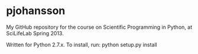 pjohansson
==========

My GitHub repository for the course on Scientific Programming in Python, at
SciLifeLab Spring 2013.

Written for Python 2.7.x. To install, run:
    python setup.py install
